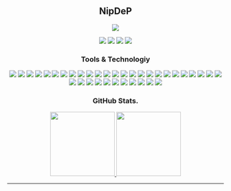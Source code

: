 <h2 align="center">NipDeP</h3>
<p align="center">
  <a href="https://nipdep.github.io/portfolio/">
    <img src="https://miro.medium.com/v2/resize:fit:1400/0*s7-847-cMWNrfnyH.gif" />
  </a>
</p>

<p align="center">
  <a href="nipun1deelaka@gmail.com"><img src="https://img.shields.io/badge/e‑mail-D14836.svg?style=for-the-badge&logo=GMail&logoColor=white"/></a>
  <a href="#"><img src="https://img.shields.io/badge/twitch-9146FF.svg?style=for-the-badge&logo=twitch&logoColor=white"/></a>
  <a href="https://linkedin.com/in/nipun-deelaka"><img src="https://img.shields.io/badge/linkedin-0077B5.svg?style=for-the-badge&logo=linkedin&logoColor=white"/></a>
  <a href="https://twitter.com/NipunDeelaka"><img src="https://img.shields.io/badge/twitter-1DA1F2.svg?style=for-the-badge&logo=twitter&logoColor=white"/></a>
</p>

<h3 align="center"> Tools & Technologiy </h3>
  <p align="center">
    <img src="https://img.shields.io/badge/c-%2300599C.svg?style=flat&logo=c&logoColor=white"/>
    <img src="https://img.shields.io/badge/c%23-%23239120.svg?style=flat&logo=c-sharp&logoColor=white"/>
    <img src="https://img.shields.io/badge/go-%2300ADD8.svg?style=flat&logo=go&logoColor=white"/>
    <img src="https://img.shields.io/badge/html5-%23E34F26.svg?style=flat&logo=html5&logoColor=white"/>
    <img src="https://img.shields.io/badge/java-%23ED8B00.svg?style=flat&logo=java&logoColor=white"/>
    <img src="https://img.shields.io/badge/javascript-%23323330.svg?style=flat&logo=javascript&logoColor=%23F7DF1E"/>
    <img src="https://img.shields.io/badge/latex-%23008080.svg?style=flat&logo=latex&logoColor=white"/>
    <img src="https://img.shields.io/badge/markdown-%23000000.svg?style=flat&logo=markdown&logoColor=white"/>
    <img src="https://img.shields.io/badge/OCTAVE-darkblue?style=flat&logo=octave&logoColor=fcd683"/>
    <img src="https://img.shields.io/badge/php-%23777BB4.svg?style=flat&logo=php&logoColor=white"/>
    <img src="https://img.shields.io/badge/python-3670A0?style=flat&logo=python&logoColor=ffdd54"/>   
    <img src="https://img.shields.io/badge/r-%23276DC3.svg?style=flat&logo=r&logoColor=white"/>
    <img src="https://img.shields.io/badge/AWS-%23FF9900.svg?style=flat&logo=amazon-aws&logoColor=white"/>
    <img src="https://img.shields.io/badge/heroku-%23430098.svg?style=flat&logo=heroku&logoColor=white"/>
    <img src="https://img.shields.io/badge/Google%20Cloud-%234285F4.svg?style=flat&logo=google-cloud&logoColor=white"/>
    <img src="https://img.shields.io/badge/Anaconda-%2344A833.svg?style=flat&logo=anaconda&logoColor=white"/>
    <img src="https://img.shields.io/badge/flask-%23000.svg?style=flat&logo=flask&logoColor=white"/>
    <img src="https://img.shields.io/badge/node.js-6DA55F?style=flat&logo=node.js&logoColor=white"/>
    <img src="https://img.shields.io/badge/MongoDB-%234ea94b.svg?style=flat&logo=mongodb&logoColor=white"/>
    <img src="https://img.shields.io/badge/mysql-%2300f.svg?style=flat&logo=mysql&logoColor=white"/>
    <img src="https://img.shields.io/badge/postgres-%23316192.svg?style=flat&logo=postgresql&logoColor=white"/>
    <img src="https://img.shields.io/badge/sqlite-%2307405e.svg?style=flat&logo=sqlite&logoColor=white"/>
    <img src="https://img.shields.io/badge/adobeillustrator-%23FF9A00.svg?style=flat&logo=adobeillustrator&logoColor=white"/>
    <img src="https://img.shields.io/badge/adobephotoshop-%2331A8FF.svg?style=flat&logo=adobephotoshop&logoColor=white"/>
    <img src="https://img.shields.io/badge/Keras-%23D00000.svg?style=flat&logo=Keras&logoColor=white"/>
    <img src="https://img.shields.io/badge/numpy-%23013243.svg?style=flat&logo=numpy&logoColor=white"/>
    <img src="https://img.shields.io/badge/pandas-%23150458.svg?style=flat&logo=pandas&logoColor=white"/>
    <img src="https://img.shields.io/badge/Plotly-%233F4F75.svg?style=flat&logo=plotly&logoColor=white"/>
    <img src="https://img.shields.io/badge/PyTorch-%23EE4C2C.svg?style=flat&logo=PyTorch&logoColor=white"/>
    <img src="https://img.shields.io/badge/scikit--learn-%23F7931E.svg?style=flat&logo=scikit-learn&logoColor=white"/>
    <img src="https://img.shields.io/badge/SciPy-%230C55A5.svg?style=flat&logo=scipy&logoColor=%white"/>
    <img src="https://img.shields.io/badge/TensorFlow-%23FF6F00.svg?style=flat&logo=TensorFlow&logoColor=white"/>
    <img src="https://img.shields.io/badge/docker-%230db7ed.svg?style=flat&logo=docker&logoColor=white"/>
    <img src="https://img.shields.io/badge/jira-%230A0FFF.svg?style=flat&logo=jira&logoColor=white"/>
    <img src="https://img.shields.io/badge/Notion-%23000000.svg?style=flat&logo=notion&logoColor=white"/>
    <img src="https://img.shields.io/badge/-RaspberryPi-C51A4A?style=flat&logo=Raspberry-Pi"/>
  </p>

<h3 align="center">GitHub Stats.</h3>
<p align="center">
<a href="#"><img height="150px" src="https://github-readme-stats.vercel.app/api?username=nipdep" />
            <img height="150px" src="https://github-readme-streak-stats.herokuapp.com/?user=nipdep" /></a>
</p>

---
<!-- Proudly created with GPRM ( https://gprm.itsvg.in ) -->
